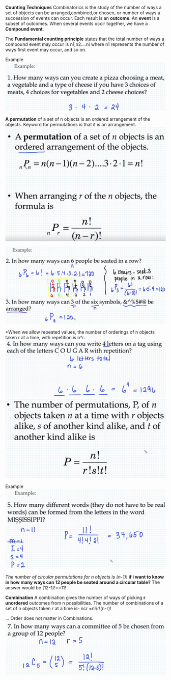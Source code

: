 
**Counting Techniques**
Combinatorics is the study of the number of ways a set of objects can be arranged,combined,or chosen, or number of ways a succession of events can occur.
Each result is an **outcome**.
An **event** is a subset of outcomes.
When several events occir together, we have a **Compound event**.

The **Fundamental counting principle** states that the total number of ways a compound event may occur is n1,n2....ni where n1 represents the number of ways first event may occur, and so on.

Example
![Example](/images/count.png?raw=true "Example")

**A permutation** of a set of n objects is an ordered arrangement of the objects. Keyword for permutations is that it is an arrangement.
![Example](/images/perm.png?raw=true "Example")

![Example](/images/perm2.png?raw=true "Example")

*When we allow repeated values, the number of orderings of n objects taken r at a time, with repetition is n^r.
![Example](/images/perm3.png?raw=true "Example")
![Example](/images/perm4.png?raw=true "Example")

Example
![Example](/images/perm5.png?raw=true "Example")

*The number of circular permutations for n objects is (n-1)!*
**if i want to know in how many ways can 12 people be seated around a circular table?**
The answer would be (12-1)!==11!



**Combination**
A combination gives the number of ways of picking **r unordered** outcomes from n possibilities. The number of combinations of a set of n objects taken r at a time is-
ncr =n!/r!(n-r)!

... Order does not matter in Combinations.
![Example](/images/combn.png?raw=true "Example")
